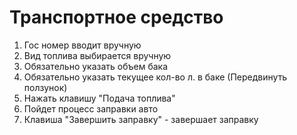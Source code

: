# Транспортное средство

1. Гос номер вводит вручную
2. Вид топлива выбирается вручную
3. Обязательно указать объем бака
4. Обязательно указать текущее кол-во л. в баке (Передвинуть ползунок)
5. Нажать клавишу "Подача топлива"
6. Пойдет процесс заправки авто
7. Клавиша "Завершить заправку" - завершает заправку
